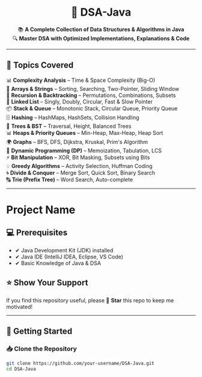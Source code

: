 <div align="center">

# 🚀 DSA-Java  

📚 **A Complete Collection of Data Structures & Algorithms in Java**  
🔍 **Master DSA with Optimized Implementations, Explanations & Code**  


</div>

---

## 📌 Topics Covered  

📊 **Complexity Analysis** – Time & Space Complexity (Big-O)  
📝 **Arrays & Strings** – Sorting, Searching, Two-Pointer, Sliding Window  
🔄 **Recursion & Backtracking** – Permutations, Combinations, Subsets  
🔗 **Linked List** – Singly, Doubly, Circular, Fast & Slow Pointer  
📦 **Stack & Queue** – Monotonic Stack, Circular Queue, Priority Queue  
🗄 **Hashing** – HashMaps, HashSets, Collision Handling  
🌳 **Trees & BST** – Traversal, Height, Balanced Trees  
📊 **Heaps & Priority Queues** – Min-Heap, Max-Heap, Heap Sort  
🌍 **Graphs** – BFS, DFS, Dijkstra, Kruskal, Prim's Algorithm  
🎯 **Dynamic Programming (DP)** – Memoization, Tabulation, LCS  
⚡ **Bit Manipulation** – XOR, Bit Masking, Subsets using Bits  
💡 **Greedy Algorithms** – Activity Selection, Huffman Coding  
🌀 **Divide & Conquer** – Merge Sort, Quick Sort, Binary Search  
🔠 **Trie (Prefix Tree)** – Word Search, Auto-complete  

---

# Project Name

## 💻 Prerequisites
- ✔ Java Development Kit (JDK) installed
- ✔ Java IDE (IntelliJ IDEA, Eclipse, VS Code)
- ✔ Basic Knowledge of Java & DSA

## ⭐ Show Your Support
If you find this repository useful, please 🌟 **Star** this repo to keep me motivated!


---
## 🚀 Getting Started  

### 📥 Clone the Repository  
```sh
git clone https://github.com/your-username/DSA-Java.git
cd DSA-Java

